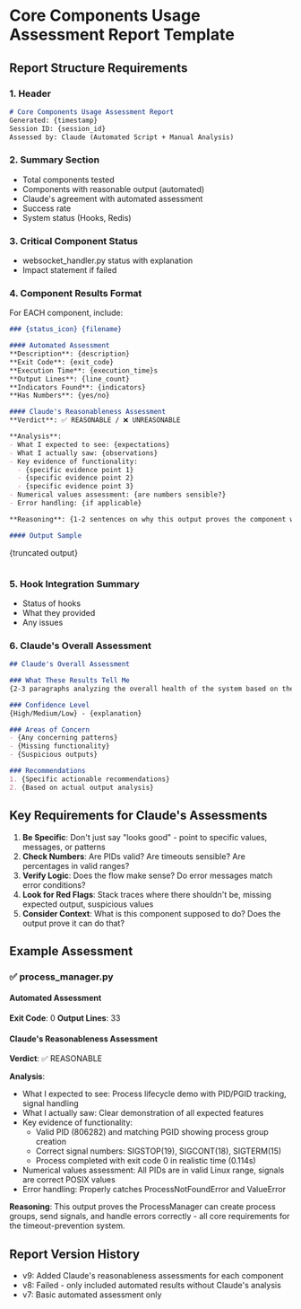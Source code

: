 # Core Components Usage Assessment Report Template

## Report Structure Requirements

### 1. Header
```markdown
# Core Components Usage Assessment Report
Generated: {timestamp}
Session ID: {session_id}
Assessed by: Claude (Automated Script + Manual Analysis)
```

### 2. Summary Section
- Total components tested
- Components with reasonable output (automated)
- Claude's agreement with automated assessment
- Success rate
- System status (Hooks, Redis)

### 3. Critical Component Status
- websocket_handler.py status with explanation
- Impact statement if failed

### 4. Component Results Format

For EACH component, include:

```markdown
### {status_icon} {filename}

#### Automated Assessment
**Description**: {description}
**Exit Code**: {exit_code}
**Execution Time**: {execution_time}s
**Output Lines**: {line_count}
**Indicators Found**: {indicators}
**Has Numbers**: {yes/no}

#### Claude's Reasonableness Assessment
**Verdict**: ✅ REASONABLE / ❌ UNREASONABLE

**Analysis**:
- What I expected to see: {expectations}
- What I actually saw: {observations}
- Key evidence of functionality:
  - {specific evidence point 1}
  - {specific evidence point 2}
  - {specific evidence point 3}
- Numerical values assessment: {are numbers sensible?}
- Error handling: {if applicable}

**Reasoning**: {1-2 sentences on why this output proves the component works or doesn't}

#### Output Sample
```
{truncated output}
```
```

### 5. Hook Integration Summary
- Status of hooks
- What they provided
- Any issues

### 6. Claude's Overall Assessment
```markdown
## Claude's Overall Assessment

### What These Results Tell Me
{2-3 paragraphs analyzing the overall health of the system based on the outputs}

### Confidence Level
{High/Medium/Low} - {explanation}

### Areas of Concern
- {Any concerning patterns}
- {Missing functionality}
- {Suspicious outputs}

### Recommendations
1. {Specific actionable recommendations}
2. {Based on actual output analysis}
```

## Key Requirements for Claude's Assessments

1. **Be Specific**: Don't just say "looks good" - point to specific values, messages, or patterns
2. **Check Numbers**: Are PIDs valid? Are timeouts sensible? Are percentages in valid ranges?
3. **Verify Logic**: Does the flow make sense? Do error messages match error conditions?
4. **Look for Red Flags**: Stack traces where there shouldn't be, missing expected output, suspicious values
5. **Consider Context**: What is this component supposed to do? Does the output prove it can do that?

## Example Assessment

### ✅ process_manager.py

#### Automated Assessment
**Exit Code**: 0
**Output Lines**: 33

#### Claude's Reasonableness Assessment
**Verdict**: ✅ REASONABLE

**Analysis**:
- What I expected to see: Process lifecycle demo with PID/PGID tracking, signal handling
- What I actually saw: Clear demonstration of all expected features
- Key evidence of functionality:
  - Valid PID (806282) and matching PGID showing process group creation
  - Correct signal numbers: SIGSTOP(19), SIGCONT(18), SIGTERM(15)
  - Process completed with exit code 0 in realistic time (0.114s)
- Numerical values assessment: All PIDs are in valid Linux range, signals are correct POSIX values
- Error handling: Properly catches ProcessNotFoundError and ValueError

**Reasoning**: This output proves the ProcessManager can create process groups, send signals, and handle errors correctly - all core requirements for the timeout-prevention system.

## Report Version History
- v9: Added Claude's reasonableness assessments for each component
- v8: Failed - only included automated results without Claude's analysis
- v7: Basic automated assessment only